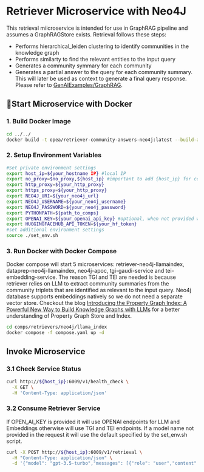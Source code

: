 # Retriever Microservice with Neo4J

This retrieval miicroservice is intended for use in GraphRAG pipeline and assumes a GraphRAGStore exists.
Retrieval follows these steps:

- Performs hierarchical_leiden clustering to identify communities in the knowledge graph
- Performs similarty to find the relevant entities to the input query
- Generates a community symmary for each community
- Generates a partial answer to the query for each community summary. This will later be used as context to generate a final query response. Please refer to [GenAIExamples/GraphRAG](https://github.com/opea-project/GenAIExamples).

## 🚀Start Microservice with Docker

### 1. Build Docker Image

```bash
cd ../../
docker build -t opea/retriever-community-answers-neo4j:latest --build-arg https_proxy=$https_proxy --build-arg http_proxy=$http_proxy -f comps/retrievers/neo4j/llama_index/Dockerfile .
```

### 2. Setup Environment Variables

```bash
#Set private environment settings
export host_ip=${your_hostname IP} #local IP
export no_proxy=$no_proxy,${host_ip} #important to add {host_ip} for containers communication
export http_proxy=${your_http_proxy}
export https_proxy=${your_http_proxy}
export NEO4J_URI=${your_neo4j_url}
export NEO4J_USERNAME=${your_neo4j_username}
export NEO4J_PASSWORD=${your_neo4j_password}
export PYTHONPATH=${path_to_comps}
export OPENAI_KEY=${your_openai_api_key} #optional, when not provided will use smaller models TGI/TEI
export HUGGINGFACEHUB_API_TOKEN=${your_hf_token}
#set additional environment settings
source ./set_env.sh
```

### 3. Run Docker with Docker Compose

Docker compose will start 5 microservices: retriever-neo4j-llamaindex, dataprep-neo4j-llamaindex, neo4j-apoc, tgi-gaudi-service and tei-embedding-service. The reason TGI and TEI are needed is because retriever relies on LLM to extract community summaries from the community triplets that are identified as relevant to the input query. Neo4j database supports embeddings natively so we do not need a separate vector store. Checkout the blog [Introducing the Property Graph Index: A Powerful New Way to Build Knowledge Graphs with LLMs](https://www.llamaindex.ai/blog/introducing-the-property-graph-index-a-powerful-new-way-to-build-knowledge-graphs-with-llms) for a better understanding of Property Graph Store and Index.

```bash
cd comps/retrievers/neo4j/llama_index
docker compose -f compose.yaml up -d
```

## Invoke Microservice

### 3.1 Check Service Status

```bash
curl http://${host_ip}:6009/v1/health_check \
  -X GET \
  -H 'Content-Type: application/json'
```

### 3.2 Consume Retriever Service

If OPEN_AI_KEY is provided it will use OPENAI endpoints for LLM and Embeddings otherwise will use TGI and TEI endpoints. If a model name not provided in the request it will use the default specified by the set_env.sh script.

```bash
curl -X POST http://${host_ip}:6009/v1/retrieval \
  -H "Content-Type: application/json" \
  -d '{"model": "gpt-3.5-turbo","messages": [{"role": "user","content": "Who is John Brady and has he had any confrontations?"}]}'
```
